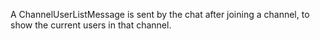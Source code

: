 A ChannelUserListMessage is sent by the chat after joining a channel, to show the current users in that channel.